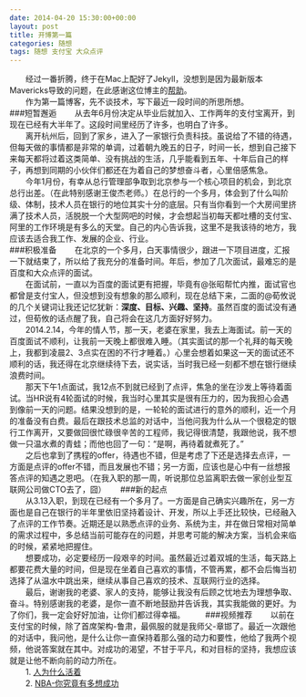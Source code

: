 ```yaml
---
date: 2014-04-20 15:30:00+00:00
layout: post
title: 开博第一篇
categories: 随想
tags: 随想 支付宝 大众点评
---
```

  
　　经过一番折腾，终于在Mac上配好了Jekyll，没想到是因为最新版本Mavericks导致的问题，在此感谢这位博主的[帮助](http://blog.csdn.net/bonny95/article/details/22576235)。  
　　作为第一篇博客，先不谈技术，写下最近一段时间的所思所想。  
###短暂邂逅
　　从去年6月份决定从毕业后就加入、工作两年的支付宝离开，到现在已经有大半年了。这段时间里经历了许多，也明白了许多。  
　　离开杭州后，回到了家乡，进入了一家银行负责科技。虽说给了不错的待遇，但每天做的事情都是非常的单调，过着朝九晚五的日子，时间一长，想到自己接下来每天都将过着这类简单、没有挑战的生活，几乎能看到五年、十年后自己的样子，再想到同期的小伙伴们都还在为着自己的梦想奋斗者，心里倍感焦急。  
　　今年1月份，有幸从总行管理部争取到北京参与一个核心项目的机会，到北京总行出差。（在此特别感谢王俊杰老师。）在总行的一个多月，体会到了什么叫阶级、体制，技术人员在银行的地位其实十分的底层。只有当你看到一个大房间里挤满了技术人员，活脱脱一个大型网吧的时候，才会想起当初每天都吐槽的支付宝、阿里的工作环境是有多么的天堂。自己的内心告诉我，这里不是我该待的地方，我应该去适合我工作、发展的企业、行业。  
###积极准备
　　在北京的一个多月，白天事情很少，跟进一下项目进度，汇报一下就结束了，所以给了我充分的准备时间。年后，参加了几次面试，最难忘的是百度和大众点评的面试。  
　　在面试前，一直以为百度的面试更有把握，毕竟有@张昭帮忙内推，面试官也都曾是支付宝人，但没想到没有想象的那么顺利，现在总结下来，二面的@荀攸说的几个关键词让我还记忆犹新：**深度、目标、兴趣、坚持**。虽然百度的面试没有通过，但荀攸的话点醒了我，自己将会在这几方面好好努力。  
　　2014.2.14，今年的情人节，那一天，老婆在家里，我去上海面试。前一天的百度面试不顺利，让我前一天晚上都很难入睡。（其实面试的那一个礼拜的每天晚上，我都到凌晨2、3点实在困的不行才睡着。）心里会想着如果这一天的面试还不顺利的话，我还得在北京继续待下去，说实话，当时我已经一刻都不想在银行继续浪费时间。  
　　那天下午1点面试，我12点不到就已经到了点评，焦急的坐在沙发上等待着面试。当HR说有4轮面试的时候，我当时心里其实是很有压力的，因为我担心会遇到像前一天的问题。结果没想到的是，一轮轮的面试进行的意外的顺利，近一个月的准备没有白费。最后在跟技术总监的对话中，当他问我为什么从一个很稳定的银行工作离开，又要做回很忙碌很辛苦的工程师，我记得很清楚，我跟他说，我不想做一只温水煮的青蛙；而他也回了一句：“是啊，再待着就煮死了。”  
　　之后也拿到了携程的offer，待遇也不错，但是考虑了下还是选择去点评，一方面是点评的offer不错，而且发展也不错；另一方面，应该也是心中有一丝想报答点评的知遇之恩吧。（在我入职的那一周，听说那位总监离职去做一家创业型互联网公司做CTO去了，囧）　　
###新的起点  
　　从3.13入职，到现在已经有一个多月了。一方面是自己确实兴趣所在，另一方面也是自己在银行的半年里依旧坚持着设计、开发，所以上手还比较快，已经融入了点评的工作节奏。近期还是以熟悉点评的业务、系统为主，并在做日常相对简单的需求过程中，多总结当前可能存在的问题，并思考可能的解决方案，当机会来临的时候，紧紧地把握住。  
　　想要成功，必定要经历一段艰辛的时间。虽然最近过着双城的生活，每天路上都要花费大量的时间，但是现在坐着自己喜欢的事情，不管再累，都不会后悔当初选择了从温水中跳出来，继续从事自己喜欢的技术、互联网行业的选择。  
　　最后，谢谢我的老婆、家人的支持，能够让我没有后顾之忧地去为理想争取、奋斗。特别感谢我的老婆，是你一直不断地鼓励并告诉我，其实我能做的更好。为了你们，我一定会好好加油，让你们都过得幸福。
　　
###视频推荐
　　以前在支付宝的时候，除了首席架构-鲁肃，最佩服的就是我师父-章邯了。最近一次跟他的对话中，我问他，是什么让你一直保持着那么强的动力和要性，他给了我两个视频，他说答案就在其中。对成功的渴望，不甘于平凡，和对目标的坚持，我想应该就是让他不断向前的动力所在。  
　　1. [人为什么活着](http://v.youku.com/v_show/id_XMzEzOTI2MTgw.html)  
　　2. [NBA-你究竟有多想成功](http://v.youku.com/v_show/id_XNjM5NjQ0MTUy.html)